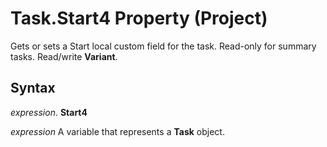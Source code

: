 
# Task.Start4 Property (Project)

Gets or sets a Start local custom field for the task. Read-only for summary tasks. Read/write  **Variant**.


## Syntax

 _expression_. **Start4**

 _expression_ A variable that represents a **Task** object.

